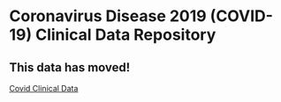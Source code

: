# Coronavirus Disease 2019 (COVID-19) Clinical Data Repository

## This data has moved!

<a href="https:////covidclinicaldata.com/" target="_blank">Covid Clinical Data</a>


